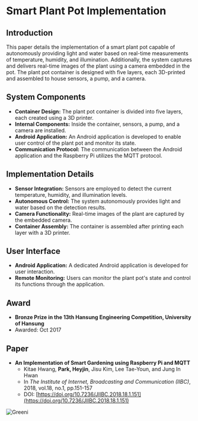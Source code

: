 # Smart Plant Pot Implementation

## Introduction
This paper details the implementation of a smart plant pot capable of autonomously providing light and water based on real-time measurements of temperature, humidity, and illumination. Additionally, the system captures and delivers real-time images of the plant using a camera embedded in the pot. The plant pot container is designed with five layers, each 3D-printed and assembled to house sensors, a pump, and a camera.

## System Components
- **Container Design:** The plant pot container is divided into five layers, each created using a 3D printer.
- **Internal Components:** Inside the container, sensors, a pump, and a camera are installed.
- **Android Application:** An Android application is developed to enable user control of the plant pot and monitor its state.
- **Communication Protocol:** The communication between the Android application and the Raspberry Pi utilizes the MQTT protocol.

## Implementation Details
- **Sensor Integration:** Sensors are employed to detect the current temperature, humidity, and illumination levels.
- **Autonomous Control:** The system autonomously provides light and water based on the detection results.
- **Camera Functionality:** Real-time images of the plant are captured by the embedded camera.
- **Container Assembly:** The container is assembled after printing each layer with a 3D printer.

## User Interface
- **Android Application:** A dedicated Android application is developed for user interaction.
- **Remote Monitoring:** Users can monitor the plant pot's state and control its functions through the application.

## Award
- **Bronze Prize in the 13th Hansung Engineering Competition, University of Hansung**
- Awarded: Oct 2017

## Paper
- **An Implementation of Smart Gardening using Raspberry Pi and MQTT**
  - Kitae Hwang, **Park, Heyjin**, Jisu Kim, Lee Tae-Youn, and Jung In Hwan
  - In *The Institute of Internet, Broadcasting and Communication (IIBC)*, 2018, vol.18, no.1, pp.151-157
  - DOI: [https://doi.org/10.7236/JIIBC.2018.18.1.151](https://doi.org/10.7236/JIIBC.2018.18.1.151)

![Greeni](./image/greeni.jpg)
